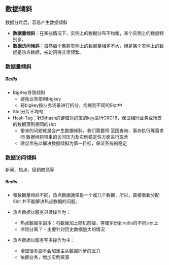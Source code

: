 ## 数据倾斜

数据分片后，容易产生数据倾斜

- **数据量倾斜**：在某些情况下，实例上的数据分布不均衡，某个实例上的数据特别多。
- **数据访问倾斜**：虽然每个集群实例上的数据量相差不大，但是某个实例上的数据是热点数据，被访问得非常频繁。



### 数据量倾斜



##### Redis

- BigKey导致倾斜
  - 避免业务使用bigkey
  - 将bigkey按业务场景进行拆分，均摊到不同的Slot中
- Slot分片不均匀
- Hash Tag：针对hash的键值对的值的key进行CRC16，保证相同业务或场景的数据落到相同的slot
  - 带来的问题就是会产生数据倾斜，我们需要将  范围查询、事务执行等需求 同 数据倾斜带来的访问压力及实例稳定性方面进行取舍
  - 建议优先以解决数据倾斜为第一目标，保证系统的稳定





### 数据访问倾斜

新闻、热点、促销商品等



##### Redis

- 和数据量倾斜不同，热点数据通常是一个或几个数据，所以，直接重新分配 Slot 并不能解决热点数据的问题。
- 热点数据以服务只读操作为：
  - 热点数据多副本：将数据加上随机前缀，存储多份到redis的不同slot上
  - 冷热分离？ - 主要针对历史数据量大的情况

- 热点数据以服务写多操作为主：
  - 增加很多副本会加重主从数据同步的压力
  - 依据业务，增加实例资源